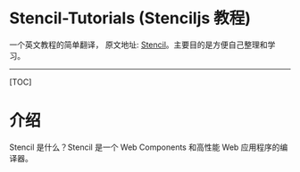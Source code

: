 # Stencil-Tutorials (Stenciljs 教程)

一个英文教程的简单翻译， 原文地址: [Stencil](https://stenciljs.com/docs/introduction)。主要目的是方便自己整理和学习。

---

[TOC]

# 介绍

Stencil 是什么？Stencil 是一个 Web Components 和高性能 Web 应用程序的编译器。

